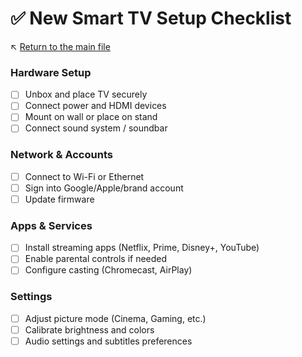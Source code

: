 # ✅ New Smart TV Setup Checklist

↖️ [Return to the main file](../README.md)

### Hardware Setup
- [ ] Unbox and place TV securely
- [ ] Connect power and HDMI devices
- [ ] Mount on wall or place on stand
- [ ] Connect sound system / soundbar

### Network & Accounts
- [ ] Connect to Wi-Fi or Ethernet
- [ ] Sign into Google/Apple/brand account
- [ ] Update firmware

### Apps & Services
- [ ] Install streaming apps (Netflix, Prime, Disney+, YouTube)
- [ ] Enable parental controls if needed
- [ ] Configure casting (Chromecast, AirPlay)

### Settings
- [ ] Adjust picture mode (Cinema, Gaming, etc.)
- [ ] Calibrate brightness and colors
- [ ] Audio settings and subtitles preferences
